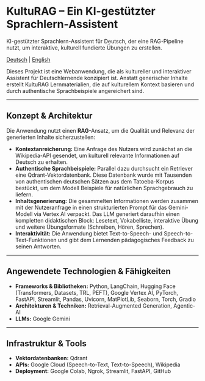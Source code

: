 # KultuRAG – Ein KI-gestützter Sprachlern-Assistent

KI-gestützter Sprachlern-Assistent für Deutsch, der eine RAG-Pipeline nutzt, um interaktive, kulturell fundierte Übungen zu erstellen.

[Deutsch](README.de.md) | [English](README.md)

Dieses Projekt ist eine Webanwendung, die als kultureller und interaktiver Assistent für Deutschlernende konzipiert ist. Anstatt generischer Inhalte erstellt KultuRAG Lernmaterialien, die auf kulturellem Kontext basieren und durch authentische Sprachbeispiele angereichert sind.

---

## Konzept & Architektur

Die Anwendung nutzt einen **RAG**-Ansatz, um die Qualität und Relevanz der generierten Inhalte sicherzustellen:

- **Kontextanreicherung:** Eine Anfrage des Nutzers wird zunächst an die Wikipedia-API gesendet, um kulturell relevante Informationen auf Deutsch zu erhalten.  
- **Authentische Sprachbeispiele:** Parallel dazu durchsucht ein Retriever eine Qdrant-Vektordatenbank. Diese Datenbank wurde mit Tausenden von authentischen deutschen Sätzen aus dem Tatoeba-Korpus bestückt, um dem Modell Beispiele für natürlichen Sprachgebrauch zu liefern.  
- **Inhaltsgenerierung:** Die gesammelten Informationen werden zusammen mit der Nutzeranfrage in einen strukturierten Prompt für das Gemini-Modell via Vertex AI verpackt. Das LLM generiert daraufhin einen kompletten didaktischen Block: Lesetext, Vokabelliste, interaktive Übung und weitere Übungsformate (Schreiben, Hören, Sprechen).  
- **Interaktivität:** Die Anwendung bietet Text-to-Speech- und Speech-to-Text-Funktionen und gibt dem Lernenden pädagogisches Feedback zu seinen Antworten.  

---

## Angewendete Technologien & Fähigkeiten

- **Frameworks & Bibliotheken:** Python, LangChain, Hugging Face (Transformers, Datasets, TRL, PEFT), Google Vertex AI, PyTorch, FastAPI, Streamlit, Pandas, Uvicorn, MatPlotLib, Seaborn, Torch, Gradio  
- **Architekturen & Techniken:** Retrieval-Augmented Generation, Agentic-AI  
- **LLMs:** Google Gemini  

---

## Infrastruktur & Tools

- **Vektordatenbanken:** Qdrant
- **APIs:** Google Cloud (Speech-to-Text, Text-to-Speech), Wikipedia
- **Deployment:** Google Colab, Ngrok, Streamlit, FastAPI, GitHub
